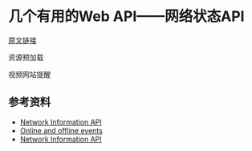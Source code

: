 # 几个有用的Web API——网络状态API

[原文链接](https://denzel.netlify.com/js/useful_webapis_connection.html?_=0987654334523)


资源预加载

视频网站提醒



<WebAPIs-Connection></WebAPIs-Connection>

## 参考资料
- [Network Information API](https://developer.mozilla.org/en-US/docs/Web/API/Network_Information_API)
- [Online and offline events](https://developer.mozilla.org/en-US/docs/Web/API/NavigatorOnLine/Online_and_offline_events)
- [Network Information API](http://wicg.github.io/netinfo/)


<comment-tool></comment-tool>